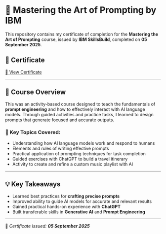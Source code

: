 # 📝 Mastering the Art of Prompting by IBM

This repository contains my certificate of completion for the **Mastering the Art of Prompting** course, issued by **IBM SkillsBuild**, completed on **05 September 2025**.

## 📜 Certificate
[📄 View Certificate](https://github.com/Hurairiam/certifications/blob/main/Mastering%20the%20Art%20of%20Prompting%20by%20IBM/Mastering%20the%20Art%20of%20Prompting%20Certificate.pdf)

---

## 🧠 Course Overview
This was an activity-based course designed to teach the fundamentals of **prompt engineering** and how to effectively interact with AI language models. Through guided activities and practice tasks, I learned to design prompts that generate focused and accurate outputs.

### 📘 Key Topics Covered:
- Understanding how AI language models work and respond to humans  
- Elements and rules of writing effective prompts  
- Practical application of prompting techniques for task completion  
- Guided exercises with ChatGPT to build a travel itinerary  
- Activity to create and refine a custom music playlist with AI  

---

## 💡 Key Takeaways
- Learned best practices for **crafting precise prompts**  
- Improved ability to guide AI models for accurate and relevant results  
- Gained practical hands-on experience with **ChatGPT**  
- Built transferable skills in **Generative AI** and **Prompt Engineering**  

---

📌 _Certificate Issued: **05 September 2025**_  

